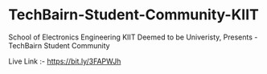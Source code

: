 # TechBairn-Student-Community-KIIT
 School of Electronics Engineering KIIT Deemed to be Univeristy, Presents - TechBairn Student Community


Live Link :- https://bit.ly/3FAPWJh
